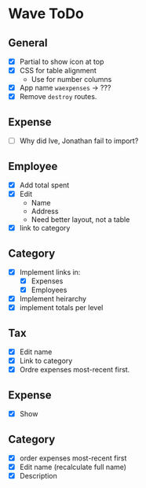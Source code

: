 # Wave ToDo

## General

 - [x] Partial to show icon at top
 - [x] CSS for table alignment
    - Use for number columns
 - [x] App name `waexpenses` -> ???
 - [x] Remove `destroy` routes.

## Expense
  
  - [ ] Why did Ive, Jonathan fail to import?

## Employee

 - [x] Add total spent
 - [x] Edit
    - Name
    - Address
    - Need better layout, not a table
 - [x] link to category
    
## Category
 - [x] Implement links in:
    - [x] Expenses
    - [x] Employees
 - [x] Implement heirarchy
 - [x] implement totals per level
 
## Tax
 - [x] Edit name
 - [x] Link to category
 - [x] Ordre expenses most-recent first.

## Expense
 - [x] Show

## Category
 - [x] order expenses most-recent first
 - [x] Edit name (recalculate full name)
 - [x] Description